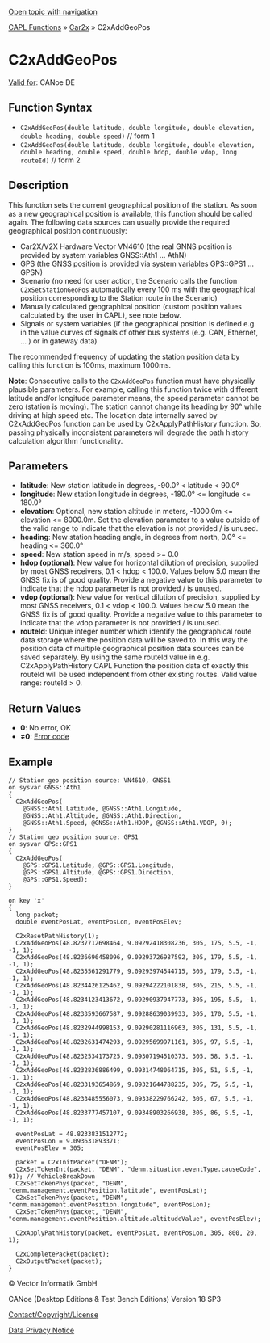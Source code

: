 [Open topic with navigation](../../../../../CANoeDEFamily.htm#Topics/CAPLFunctions/Car2x/Functions/CAPLfunctionC2xAddGeoPos.md)

[CAPL Functions](../../CAPLfunctions.md) » [Car2x](../CAPLfunctionsCar2xOverview.md) » C2xAddGeoPos

# C2xAddGeoPos

[Valid for](../../../Shared/FeatureAvailability.md): CANoe DE

## Function Syntax

- `C2xAddGeoPos(double latitude, double longitude, double elevation, double heading, double speed)` // form 1
- `C2xAddGeoPos(double latitude, double longitude, double elevation, double heading, double speed, double hdop, double vdop, long routeId)` // form 2

## Description

This function sets the current geographical position of the station. As soon as a new geographical position is available, this function should be called again. The following data sources can usually provide the required geographical position continuously:

- Car2X/V2X Hardware Vector VN4610 (the real GNNS position is provided by system variables GNSS::Ath1 ... AthN)
- GPS (the GNSS position is provided via system variables GPS::GPS1 ... GPSN)
- Scenario (no need for user action, the Scenario calls the function `C2xSetStationGeoPos` automatically every 100 ms with the geographical position corresponding to the Station route in the Scenario)
- Manually calculated geographical position (custom position values calculated by the user in CAPL), see note below.
- Signals or system variables (if the geographical position is defined e.g. in the value curves of signals of other bus systems (e.g. CAN, Ethernet, ... ) or in gateway data)

The recommended frequency of updating the station position data by calling this function is 100ms, maximum 1000ms.

**Note**: Consecutive calls to the `C2xAddGeoPos` function must have physically plausible parameters. For example, calling this function twice with different latitude and/or longitude parameter means, the speed parameter cannot be zero (station is moving). The station cannot change its heading by 90° while driving at high speed etc. The location data internally saved by C2xAddGeoPos function can be used by C2xApplyPathHistory function. So, passing physically inconsistent parameters will degrade the path history calculation algorithm functionality.

## Parameters

- **latitude**: New station latitude in degrees, -90.0° < latitude < 90.0°
- **longitude**: New station longitude in degrees, -180.0° <= longitude <= 180.0°
- **elevation**: Optional, new station altitude in meters, -1000.0m <= elevation <= 8000.0m. Set the elevation parameter to a value outside of the valid range to indicate that the elevation is not provided / is unused.
- **heading**: New station heading angle, in degrees from north, 0.0° <= heading <= 360.0°
- **speed**: New station speed in m/s, speed >= 0.0
- **hdop (optional)**: New value for horizontal dilution of precision, supplied by most GNSS receivers, 0.1 < hdop < 100.0. Values below 5.0 mean the GNSS fix is of good quality. Provide a negative value to this parameter to indicate that the hdop parameter is not provided / is unused.
- **vdop (optional)**: New value for vertical dilution of precision, supplied by most GNSS receivers, 0.1 < vdop < 100.0. Values below 5.0 mean the GNSS fix is of good quality. Provide a negative value to this parameter to indicate that the vdop parameter is not provided / is unused.
- **routeId**: Unique integer number which identify the geographical route data storage where the position data will be saved to. In this way the position data of multiple geographical position data sources can be saved separately. By using the same routeId value in e.g. C2xApplyPathHistory CAPL Function the position data of exactly this routeId will be used independent from other existing routes. Valid value range: routeId > 0.

## Return Values

- **0**: No error, OK
- **≠0**: [Error code](../CAPLfunctionsCar2xErrorCodes.md)

## Example

```plaintext
// Station geo position source: VN4610, GNSS1
on sysvar GNSS::Ath1
{
  C2xAddGeoPos(
    @GNSS::Ath1.Latitude, @GNSS::Ath1.Longitude,
    @GNSS::Ath1.Altitude, @GNSS::Ath1.Direction,
    @GNSS::Ath1.Speed, @GNSS::Ath1.HDOP, @GNSS::Ath1.VDOP, 0);
}
// Station geo position source: GPS1
on sysvar GPS::GPS1
{
  C2xAddGeoPos(
    @GPS::GPS1.Latitude, @GPS::GPS1.Longitude,
    @GPS::GPS1.Altitude, @GPS::GPS1.Direction,
    @GPS::GPS1.Speed);
}

on key 'x'
{
  long packet;
  double eventPosLat, eventPosLon, eventPosElev;

  C2xResetPathHistory(1);
  C2xAddGeoPos(48.8237712698464, 9.09292418308236, 305, 175, 5.5, -1, -1, 1);
  C2xAddGeoPos(48.8236696458096, 9.09293726987592, 305, 179, 5.5, -1, -1, 1);
  C2xAddGeoPos(48.8235561291779, 9.09293974544715, 305, 179, 5.5, -1, -1, 1);
  C2xAddGeoPos(48.8234426125462, 9.09294222101838, 305, 215, 5.5, -1, -1, 1);
  C2xAddGeoPos(48.8234123413672, 9.09290937947773, 305, 195, 5.5, -1, -1, 1);
  C2xAddGeoPos(48.8233593667587, 9.09288639039933, 305, 170, 5.5, -1, -1, 1);
  C2xAddGeoPos(48.8232944998153, 9.09290281116963, 305, 131, 5.5, -1, -1, 1);
  C2xAddGeoPos(48.8232631474293, 9.09295699971161, 305, 97, 5.5, -1, -1, 1);
  C2xAddGeoPos(48.8232534173725, 9.09307194510373, 305, 58, 5.5, -1, -1, 1);
  C2xAddGeoPos(48.8232836886499, 9.09314748064715, 305, 51, 5.5, -1, -1, 1);
  C2xAddGeoPos(48.8233193654869, 9.09321644788235, 305, 75, 5.5, -1, -1, 1);
  C2xAddGeoPos(48.8233485556073, 9.09338229766242, 305, 67, 5.5, -1, -1, 1);
  C2xAddGeoPos(48.8233777457107, 9.09348903266938, 305, 86, 5.5, -1, -1, 1);

  eventPosLat = 48.8233831512772;
  eventPosLon = 9.093631893371;
  eventPosElev = 305;

  packet = C2xInitPacket("DENM");
  C2xSetTokenInt(packet, "DENM", "denm.situation.eventType.causeCode", 91); // VehicleBreakDown
  C2xSetTokenPhys(packet, "DENM", "denm.management.eventPosition.latitude", eventPosLat);
  C2xSetTokenPhys(packet, "DENM", "denm.management.eventPosition.longitude", eventPosLon);
  C2xSetTokenPhys(packet, "DENM", "denm.management.eventPosition.altitude.altitudeValue", eventPosElev);

  C2xApplyPathHistory(packet, eventPosLat, eventPosLon, 305, 800, 20, 1);

  C2xCompletePacket(packet);
  C2xOutputPacket(packet);
}
```

© Vector Informatik GmbH

CANoe (Desktop Editions & Test Bench Editions) Version 18 SP3

[Contact/Copyright/License](../../../Shared/ContactCopyrightLicense.md)

[Data Privacy Notice](https://www.vector.com/int/en/company/get-info/privacy-policy/)